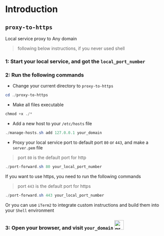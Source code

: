 # Introduction

## `proxy-to-https`
Local service proxy to Any domain
> following below instructions, if you never used shell
### 1: Start your local service, and got the `local_port_number`
### 2: Run the following commands
- Change your current directory to `proxy-to-https`
```powershell
cd ./proxy-to-https
```
- Make all files executable
```powershell
chmod +x ./*
```
- Add a new host to your `/etc/hosts` file
```powershell
./manage-hosts.sh add 127.0.0.1 your_domain
```
- Proxy your local service port to default port `80` or `443`, and make a `server.pem` file
> port `80` is the default port for http
```powershell
./port-forward.sh 80 your_local_port_number
```

If you want to use https, you need to run the following commands
> port `443` is the default port for https
```powershell
./port-forward.sh 443 your_local_port_number
```

Or you can use `iTerm2` to integrate custom instructions and build them into your `Shell` environment
### 3: Open your browser, and visit `your_domain`  <img src="https://emojis.slackmojis.com/emojis/images/1669813533/62956/doge.gif?1669813533" alt="proxy" width="30"/>